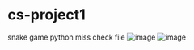 # cs-project1
snake game python
miss check file
![image](https://github.com/lightqueen/cs-project1/assets/145896827/3beef985-5d0a-45ee-8415-2954d176363c)
![image](https://github.com/lightqueen/cs-project1/assets/145896827/3cf6e995-e98a-495e-95ca-c6c50db7dbb8)
